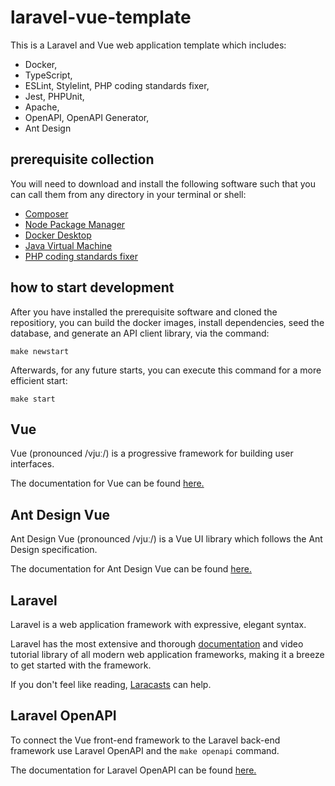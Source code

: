 # laravel-vue-template

This is a Laravel and Vue web application template which includes:

- Docker,
- TypeScript,
- ESLint, Stylelint, PHP coding standards fixer,
- Jest, PHPUnit,
- Apache,
- OpenAPI, OpenAPI Generator,
- Ant Design

## prerequisite collection

You will need to download and install the following software such that you can call them from any directory in your terminal or shell:

- [Composer](https://getcomposer.org/)
- [Node Package Manager](https://nodejs.org/en/download/)
- [Docker Desktop](https://www.docker.com/products/docker-desktop)
- [Java Virtual Machine](https://www.java.com/en/download/)
- [PHP coding standards fixer](https://cs.symfony.com/)

## how to start development

After you have installed the prerequisite software and cloned the repositiory, you can build the docker images, install dependencies, seed the database, and generate an API client library, via the command:

```
make newstart
```

Afterwards, for any future starts, you can execute this command for a more efficient start:

```
make start
```

## Vue

Vue (pronounced /vjuː/) is a progressive framework for building user interfaces.

The documentation for Vue can be found [here.](https://v3.vuejs.org/guide/introduction.html)

## Ant Design Vue

Ant Design Vue (pronounced /vjuː/) is a Vue UI library which follows the Ant Design specification.

The documentation for Ant Design Vue can be found [here.](https://antdv.com/docs/vue/introduce/)

## Laravel

Laravel is a web application framework with expressive, elegant syntax.

Laravel has the most extensive and thorough [documentation](https://laravel.com/docs) and video tutorial library of all modern web application frameworks, making it a breeze to get started with the framework.

If you don't feel like reading, [Laracasts](https://laracasts.com) can help.

## Laravel OpenAPI

To connect the Vue front-end framework to the Laravel back-end framework use Laravel OpenAPI and the `make openapi` command.

The documentation for Laravel OpenAPI can be found [here.](https://vyuldashev.github.io/laravel-openapi/)